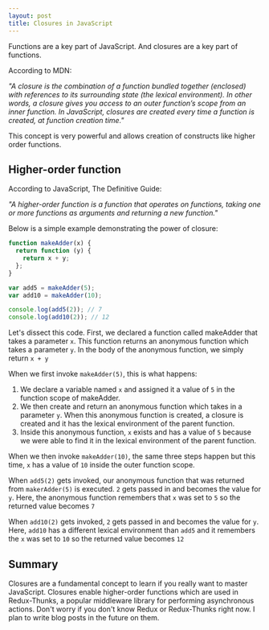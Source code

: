 ```yaml
---
layout: post
title: Closures in JavaScript
---
```


Functions are a key part of JavaScript. And closures are a key part of functions.

According to MDN:

_"A closure is the combination of a function bundled together (enclosed) with references to its surrounding state (the lexical environment). In other words, a closure gives you access to an outer function’s scope from an inner function. In JavaScript, closures are created every time a function is created, at function creation time."_

This concept is very powerful and allows creation of constructs like higher order functions.

## Higher-order function

According to JavaScript, The Definitive Guide:

_"A higher-order function is a function that operates on functions, taking one or more functions as arguments and returning a new function."_

Below is a simple example demonstrating the power of closure:

```javascript
function makeAdder(x) {
  return function (y) {
    return x + y;
  };
}

var add5 = makeAdder(5);
var add10 = makeAdder(10);

console.log(add5(2)); // 7
console.log(add10(2)); // 12
```

Let's dissect this code. First, we declared a function called makeAdder that takes a parameter `x`. This function returns an anonymous function which takes a parameter `y`. In the body of the anonymous function, we simply return `x + y`

When we first invoke `makeAdder(5)`, this is what happens:

1. We declare a variable named `x` and assigned it a value of `5` in the function scope of makeAdder.
1. We then create and return an anonymous function which takes in a parameter `y`. When this anonymous function is created, a closure is created and it has the lexical environment of the parent function.
1. Inside this anonymous function, `x` exists and has a value of `5` because we were able to find it in the lexical environment of the parent function.

When we then invoke `makeAdder(10)`, the same three steps happen but this time, `x` has a value of `10` inside the outer function scope.

When `add5(2)` gets invoked, our anonymous function that was returned from `makerAdder(5)` is executed. `2` gets passed in and becomes the value for `y`. Here, the anonymous function remembers that `x` was set to `5` so the returned value becomes `7`

When `add10(2)` gets invoked, `2` gets passed in and becomes the value for `y`. Here, `add10` has a different lexical environment than `add5` and it remembers the `x` was set to `10` so the returned value becomes `12`

## Summary

Closures are a fundamental concept to learn if you really want to master JavaScript. Closures enable higher-order functions which are used in Redux-Thunks, a popular middleware library for performing asynchronous actions. Don't worry if you don't know Redux or Redux-Thunks right now. I plan to write blog posts in the future on them.
